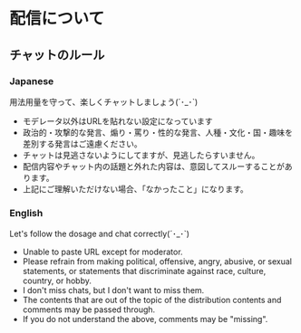 配信について
=========================

## チャットのルール

### Japanese 

用法用量を守って、楽しくチャットしましょう(´･_･`)

* モデレータ以外はURLを貼れない設定になっています
* 政治的・攻撃的な発言、煽り・罵り・性的な発言、人種・文化・国・趣味を差別する発言はご遠慮ください。
* チャットは見逃さないようにしてますが、見逃したらすいません。
* 配信内容やチャット内の話題と外れた内容は、意図してスルーすることがあります。
* 上記にご理解いただけない場合、「なかったこと」になります。


### English

Let's follow the dosage and chat correctly(´･_･`)

* Unable to paste URL except for moderator.
* Please refrain from making political, offensive, angry, abusive, or sexual statements, or statements that discriminate against race, culture, country, or hobby.
* I don't miss chats, but I don't want to miss them.
* The contents that are out of the topic of the distribution contents and comments may be passed through.
* If you do not understand the above, comments may be "missing".
